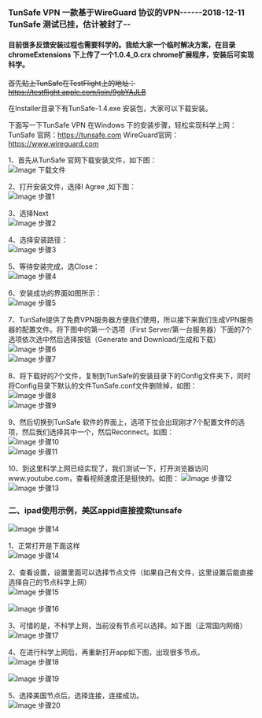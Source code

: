 ### TunSafe VPN 一款基于WireGuard 协议的VPN------2018-12-11  TunSafe 测试已挂，估计被封了--

#### 目前很多反馈安装过程也需要科学的。我给大家一个临时解决方案，在目录chromeExtensions 下上传了一个1.0.4_0.crx chrome扩展程序，安装后可实现科学。

~~首先贴上TunSafe在TestFlight上的地址：  https://testflight.apple.com/join/9gbYAJLB~~

 在Installer目录下有TunSafe-1.4.exe 安装包，大家可以下载安装。    

下面写一下TunSafe VPN 在Windows 下的安装步骤，轻松实现科学上网：    
TunSafe 官网：https://tunsafe.com    WireGuard官网： https://www.wireguard.com    

1、首先从TunSafe 官网下载安装文件，如下图：    
![Image 下载文件](https://github.com/liweiDiao/WireGuard/blob/master/image/0.png)    

2、打开安装文件，选择I Agree ,如下图：    
 ![Image 步骤1](https://github.com/liweiDiao/WireGuard/blob/master/image/1.png)    

3、选择Next    
![Image 步骤2](https://github.com/liweiDiao/WireGuard/blob/master/image/2.png)    

4、选择安装路径：    
![Image 步骤3](https://github.com/liweiDiao/WireGuard/blob/master/image/3.png)    

5、等待安装完成，选Close：    
![Image 步骤4](https://github.com/liweiDiao/WireGuard/blob/master/image/4.png)    

6、安装成功的界面如图所示：    
![Image 步骤5](https://github.com/liweiDiao/WireGuard/blob/master/image/5.png)    

7、TunSafe提供了免费VPN服务器方便我们使用，所以接下来我们生成VPN服务器的配置文件。将下图中的第一个选项（First Server/第一台服务器）下面的7个选项依次选中然后选择按钮（Generate and Download/生成和下载）    
![Image 步骤6](https://github.com/liweiDiao/WireGuard/blob/master/image/6.png)    
![Image 步骤7](https://github.com/liweiDiao/WireGuard/blob/master/image/7.png)    

8、将下载好的7个文件，复制到TunSafe的安装目录下的Config文件夹下，同时将Config目录下默认的文件TunSafe.conf文件删除掉，如图：    
![Image 步骤8](https://github.com/liweiDiao/WireGuard/blob/master/image/8.png)    
![Image 步骤9](https://github.com/liweiDiao/WireGuard/blob/master/image/10.png)    

9、然后切换到TunSafe 软件的界面上，选项下拉会出现刚才7个配置文件的选项，然后我们选择其中一个，然后Reconnect。如图：    
![Image 步骤10](https://github.com/liweiDiao/WireGuard/blob/master/image/11.png)    
![Image 步骤11](https://github.com/liweiDiao/WireGuard/blob/master/image/12.png)    

10、到这里科学上网已经实现了，我们测试一下，打开浏览器访问www.youtube.com，查看视频速度还是挺快的。如图：
![Image 步骤12](https://github.com/liweiDiao/WireGuard/blob/master/image/13.png)    
![Image 步骤13](https://github.com/liweiDiao/WireGuard/blob/master/image/14.png)    


### 二、ipad使用示例，美区appid直接搜索tunsafe    
![Image 步骤14](https://github.com/liweiDiao/WireGuard/blob/master/image/IMG_1498.PNG)    
 
 1、正常打开是下面这样    
 ![Image 步骤14](https://github.com/liweiDiao/WireGuard/blob/master/image/IMG_1499.PNG)    
 
 2、查看设置，设置里面可以选择节点文件（如果自己有文件，这里设置后能直接选择自己的节点科学上网）      
 ![Image 步骤15](https://github.com/liweiDiao/WireGuard/blob/master/image/IMG_1500.PNG)    
 
 ![Image 步骤16](https://github.com/liweiDiao/WireGuard/blob/master/image/IMG_1501.PNG)    

 3、可惜的是，不科学上网，当前没有节点可以选择。如下图（正常国内网络）    
 ![Image 步骤17](https://github.com/liweiDiao/WireGuard/blob/master/image/IMG_1504.PNG)    
 
 4、在进行科学上网后，再重新打开app如下图，出现很多节点。    
 ![Image 步骤18](https://github.com/liweiDiao/WireGuard/blob/master/image/IMG_1508.PNG)   
 
 
 ![Image 步骤19](https://github.com/liweiDiao/WireGuard/blob/master/image/IMG_1505.png)   
 
 5、选择美国节点后，选择连接，连接成功。     
 ![Image 步骤20](https://github.com/liweiDiao/WireGuard/blob/master/image/IMG_1507.png)   
 
 
